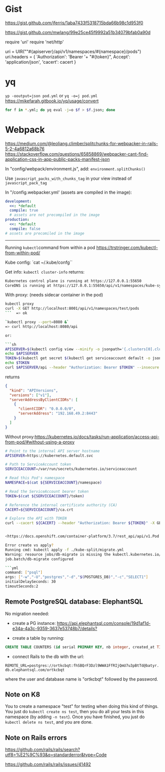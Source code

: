 # Gist

<https://gist.github.com/jferris/1aba7433f5318715bda66b98c1d953f0>

<https://gist.github.com/mwlang/99e25ce45f9992a51b34079bfab0a90d>

require 'uri'
require 'net/http'

uri = UIR(""#{apiserver}/api/v1/namespaces/#{namespace}/pods")
uri.headers = {
'Authorization': 'Bearer '+ "#{token}",
Accept': 'application/json',
'cacert': cacert
}

# yq

`yp -ooutput=json pod.yml` or `yq -o=j pod.yml`
<https://mikefarah.gitbook.io/yq/usage/convert>

```bash
for f in *.yml; do yq eval -j=o $f > $f.json; done
```

# Webpack

<https://medium.com/@leoliang.climber/splitchunks-for-webpacker-in-rails-5-2-4a6812a68b76>
<https://stackoverflow.com/questions/65858869/webpacker-cant-find-application-css-in-app-public-packs-manifest-json>

In "config/webpack/environment.js", add: `environment.splitChunks()`

Use `javascript_packs_with_chunks_tag` in your view instead of `javascript_pack_tag`

In "/config.webpacker.yml' (assets are compiled in the image):

```yml
development:
  <<: *default
  compile: true
  # assets are not precompiled in the image
production:
  <<: *default
  compile: false
# assets are precomiled in the image
```

---

Running `kubectl`command from within a pod <https://trstringer.com/kubectl-from-within-pod/>

Kube config:
`cat ~/.kube/confg``

Get info:
`kubectl cluster-info` returns:

```txt
Kubernetes control plane is running at https://127.0.0.1:55650
CoreDNS is running at https://127.0.0.1:55650/api/v1/namespaces/kube-system/services/kube-dns:dns/proxy
```

With proxy: (needs sidecar container in the pod)

````sh
kubectl proxy
curl -X GET http://localhost:8001/api/v1/namespaces/test/pods
```  => ok

`kubectl proxy --port=8080 &`
=> curl http://localhost:8080/api

or:

```sh
APISERVER=$(kubectl config view --minify -o jsonpath='{.clusters[0].cluster.server}')
echo $APISERVER
TOKEN=$(kubectl get secret $(kubectl get serviceaccount default -o jsonpath='{.secrets[0].name}') -o jsonpath='{.data.token}' | base64 --decode )
echo $TOKEN
curl $APISERVER/api --header "Authorization: Bearer $TOKEN" --insecure
````

returns

```json
{
  "kind": "APIVersions",
  "versions": ["v1"],
  "serverAddressByClientCIDRs": [
    {
      "clientCIDR": "0.0.0.0/0",
      "serverAddress": "192.168.49.2:8443"
    }
  ]
}
```

Without proxy:<https://kubernetes.io/docs/tasks/run-application/access-api-from-pod/#without-using-a-proxy>

````sh
# Point to the internal API server hostname
APISERVER=https://kubernetes.default.svc

# Path to ServiceAccount token
SERVICEACCOUNT=/var/run/secrets/kubernetes.io/serviceaccount

# Read this Pod's namespace
NAMESPACE=$(cat ${SERVICEACCOUNT}/namespace)

# Read the ServiceAccount bearer token
TOKEN=$(cat ${SERVICEACCOUNT}/token)

# Reference the internal certificate authority (CA)
CACERT=${SERVICEACCOUNT}/ca.crt

# Explore the API with TOKEN
curl --cacert ${CACERT} --header "Authorization: Bearer ${TOKEN}" -X GET ${APISERVER}/api


<https://docs.openshift.com/container-platform/3.7/rest_api/api/v1.Pod.html#Get-api-v1-namespaces-namespace-pods>

Error create vs apply?
Running cmd: kubectl apply -f ./kube-split/migrate.yml
Warning: resource jobs/db-migrate is missing the kubectl.kubernetes.io/last-applied-configuration annotation which is required by kubectl apply. kubectl apply should only be used on resources created declaratively by either kubectl create --save-config or kubectl apply. The missing annotation will be patched automatically.
job.batch/db-migrate configured

```yml
command: ["psql"]
args: ["-w","-U","postgres","-d","$(POSTGRES_DB)","-c","SELECT1"]
initialDelaySeconds: 30
timoutSeconds:2
````

## Remote PostgreSQL database: ElephantSQL

No migration needed:

- create a PG instance:
  <https://api.elephantsql.com/console/19d1af1d-e34a-4a3c-9359-3637e53748b7/details?>

- create a table by running:

```sql
CREATE TABLE COUNTERS (id serial PRIMARY KEY, nb integer, created_at TIMESTAMP, updated_at TIMESTAMP);
```

- connect Rails to the db with the url:

`REMOTE_URL=postgres://ortkcbqt:fhSBQrF3Dzl9WWA1FfRIjQmU7u3pBtTd@batyr.db.elephantsql.com/ortkcbqt`

where the user and database name is "ortkcbqt" followed by the password.

## Note on K8

You to create a namespace "test" for testing when doing this kind of things. You just do `kubectl create ns test`, then you do all your tests in this namespace (by adding `-n test`). Once you have finished, you just do `kubectl delete ns test`, and you are done.

## Note on Rails errors

<https://github.com/rails/rails/search?utf8=%E2%9C%93&q=standarderror&type=Code>

<https://github.com/rails/rails/issues/41492>
